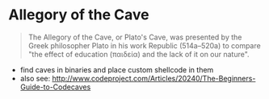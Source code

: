 # Allegory of the Cave

> The Allegory of the Cave, or Plato's Cave, was presented by the Greek philosopher Plato in his work Republic (514a–520a) to compare "the effect of education (παιδεία) and the lack of it on our nature".

* find caves in binaries and place custom shellcode in them
* also see: http://www.codeproject.com/Articles/20240/The-Beginners-Guide-to-Codecaves



